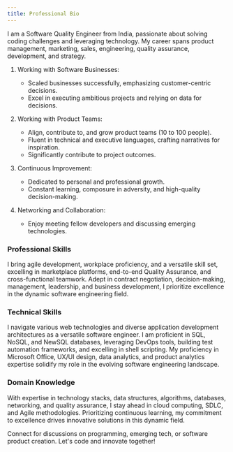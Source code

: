 ```yaml
---
title: Professional Bio
---
```


I am a Software Quality Engineer from India, passionate about solving coding challenges and leveraging technology. My career spans product management, marketing, sales, engineering, quality assurance, development, and strategy.

1. Working with Software Businesses:

    - Scaled businesses successfully, emphasizing customer-centric decisions.
    - Excel in executing ambitious projects and relying on data for decisions.

2. Working with Product Teams:

    - Align, contribute to, and grow product teams (10 to 100 people).
    - Fluent in technical and executive languages, crafting narratives for inspiration.
    - Significantly contribute to project outcomes.

3. Continuous Improvement:

    - Dedicated to personal and professional growth.
    - Constant learning, composure in adversity, and high-quality decision-making.

4. Networking and Collaboration:

    - Enjoy meeting fellow developers and discussing emerging technologies.

### Professional Skills

I bring agile development, workplace proficiency, and a versatile skill set, excelling in marketplace platforms, end-to-end Quality Assurance, and cross-functional teamwork. Adept in contract negotiation, decision-making, management, leadership, and business development, I prioritize excellence in the dynamic software engineering field.

### Technical Skills

I navigate various web technologies and diverse application development architectures as a versatile software engineer. I am proficient in SQL, NoSQL, and NewSQL databases, leveraging DevOps tools, building test automation frameworks, and excelling in shell scripting. My proficiency in Microsoft Office, UX/UI design, data analytics, and product analytics expertise solidify my role in the evolving software engineering landscape.

### Domain Knowledge

With expertise in technology stacks, data structures, algorithms, databases, networking, and quality assurance, I stay ahead in cloud computing, SDLC, and Agile methodologies. Prioritizing continuous learning, my commitment to excellence drives innovative solutions in this dynamic field.

Connect for discussions on programming, emerging tech, or software product creation. Let's code and innovate together!
